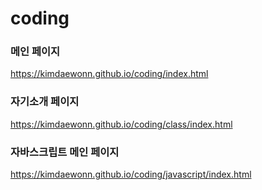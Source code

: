 # coding

### 메인 페이지
https://kimdaewonn.github.io/coding/index.html   

### 자기소개 페이지
https://kimdaewonn.github.io/coding/class/index.html   

### 자바스크립트 메인 페이지
https://kimdaewonn.github.io/coding/javascript/index.html   
